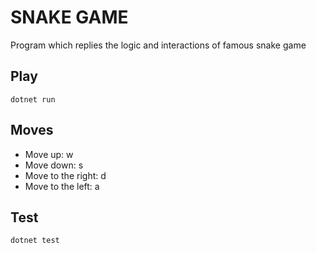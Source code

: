 # SNAKE GAME

Program which replies the logic and interactions of famous snake game

## Play
`dotnet run`

## Moves
- Move up:  w
- Move down: s
- Move to the right: d
- Move to the left: a

## Test
`dotnet test`